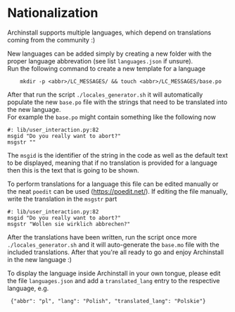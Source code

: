 # Nationalization

Archinstall supports multiple languages, which depend on translations coming from the community :) 

New languages can be added simply by creating a new folder with the proper language abbrevation (see list `languages.json` if unsure).  
Run the following command to create a new template for a language
```
    mkdir -p <abbr>/LC_MESSAGES/ && touch <abbr>/LC_MESSAGES/base.po
```

After that run the script `./locales_generator.sh` it will automatically populate the new `base.po` file with the strings that 
need to be translated into the new language.  
For example the `base.po` might contain something like the following now 
```
#: lib/user_interaction.py:82
msgid "Do you really want to abort?"
msgstr ""
```

The `msgid` is the identifier of the string in the code as well as the default text to be displayed, meaning that if no
translation is provided for a language then this is the text that is going to be shown. 

To perform translations for a language this file can be edited manually or the neat `poedit` can be used (https://poedit.net/).
If editing the file manually, write the translation in the `msgstr` part

```
#: lib/user_interaction.py:82
msgid "Do you really want to abort?"
msgstr "Wollen sie wirklich abbrechen?"
```

After the translations have been written, run the script once more `./locales_generator.sh` and it will auto-generate the `base.mo` file with the included translations.
After that you're all ready to go and enjoy Archinstall in the new language :)

To display the language inside Archinstall in your own tongue, please edit the file `languages.json` and 
add a `translated_lang` entry to the respective language, e.g. 

```
 {"abbr": "pl", "lang": "Polish", "translated_lang": "Polskie"}
```
